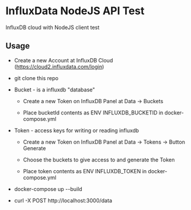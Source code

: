 # InfluxData NodeJS API Test

InfluxDB cloud with NodeJS client test

## Usage

- Create a new Account at InfluxDB Cloud (https://cloud2.influxdata.com/login)

- git clone this repo

- Bucket - is a influxdb "database"

  - Create a new Token on InfluxDB Panel at Data -> Buckets

  - Place bucketId contents as ENV INFLUXDB_BUCKETID in docker-compose.yml

- Token - access keys for writing or reading influxdb

  - Create a new Token on InfluxDB Panel at Data -> Tokens -> Button Generate

  - Choose the buckets to give access to and generate the Token

  - Place token contents as ENV INFLUXDB_TOKEN in docker-compose.yml

- docker-compose up --build

- curl -X POST http://localhost:3000/data
